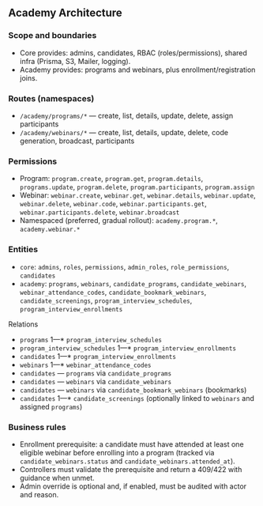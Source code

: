 ## Academy Architecture

### Scope and boundaries

- Core provides: admins, candidates, RBAC (roles/permissions), shared infra (Prisma, S3, Mailer, logging).
- Academy provides: programs and webinars, plus enrollment/registration joins.

### Routes (namespaces)

- `/academy/programs/*` — create, list, details, update, delete, assign participants
- `/academy/webinars/*` — create, list, details, update, delete, code generation, broadcast, participants

### Permissions

- Program: `program.create`, `program.get`, `program.details`, `programs.update`, `program.delete`, `program.participants`, `program.assign`
- Webinar: `webinar.create`, `webinar.get`, `webinar.details`, `webinar.update`, `webinar.delete`, `webinar.code`, `webinar.participants.get`, `webinar.participants.delete`, `webinar.broadcast`
- Namespaced (preferred, gradual rollout): `academy.program.*`, `academy.webinar.*`

### Entities

- `core`: `admins`, `roles`, `permissions`, `admin_roles`, `role_permissions`, `candidates`
- `academy`: `programs`, `webinars`, `candidate_programs`, `candidate_webinars`, `webinar_attendance_codes`, `candidate_bookmark_webinars`, `candidate_screenings`, `program_interview_schedules`, `program_interview_enrollments`

Relations
- `programs` 1—* `program_interview_schedules`
- `program_interview_schedules` 1—* `program_interview_enrollments`
- `candidates` 1—* `program_interview_enrollments`
- `webinars` 1—* `webinar_attendance_codes`
- `candidates` *—* `programs` via `candidate_programs`
- `candidates` *—* `webinars` via `candidate_webinars`
- `candidates` *—* `webinars` via `candidate_bookmark_webinars` (bookmarks)
- `candidates` 1—* `candidate_screenings` (optionally linked to `webinars` and assigned `programs`)

### Business rules

- Enrollment prerequisite: a candidate must have attended at least one eligible webinar before enrolling into a program (tracked via `candidate_webinars.status` and `candidate_webinars.attended_at`).
- Controllers must validate the prerequisite and return a 409/422 with guidance when unmet.
- Admin override is optional and, if enabled, must be audited with actor and reason.


